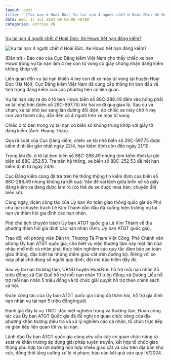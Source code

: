 ```yaml
---
layout: post
title: " [Tai nạn ở Hoài Đức] Vụ tai nạn 4 người chết ở Hoài Đức: Xe Howo hết hạn đăng kiểm?"
date: Wed, 17 Jul 2024 09:00:00 +0700
categories: entries VN
---
```

[Vụ tai nạn 4 người chết ở Hoài Đức: Xe Howo hết hạn đăng kiểm?](https://dantri.com.vn/xa-hoi/vu-tai-nan-4-nguoi-chet-o-hoai-duc-xe-howo-het-han-dang-kiem-20240716202413185.htm)

![Vụ tai nạn 4 người chết ở Hoài Đức: Xe Howo hết hạn đăng kiểm?](https://cdn1.dantri.com.vn/MoKF-so7qPxjcM8kjXTaRnbwqaA=/zoom/1200_630/2024/07/16/z563909739120538624e36d10b6a909c53d987b3ad571e-edited-crop-1721134406685.jpeg)

(Dân trí) - Báo cáo của Cục Đăng kiểm Việt Nam cho thấy chiếc xe ben Howo trong vụ tai nạn làm 4 mẹ con tử vong có giấy chứng nhận đăng kiểm không khớp với.

Liên quan đến vụ tai nạn khiến 4 mẹ con đi xe máy tử vong tại huyện Hoài Đức (Hà Nội), Cục Đăng kiểm Việt Nam đã cung cấp thông tin ban đầu về tình trạng đăng kiểm của các phương tiện có liên quan.

Vụ tai nạn xảy ra do ô tô ben Howo biển số 88C-288.49 đâm vào hông phải xe tải nhỏ hơn (biển số 29C-597.75) khi hai xe đi qua giao lộ. Sau cú va chạm, xe tải nhỏ lao sang làn đường đối diện, ép chiếc xe máy chở 4 mẹ con vào thành cầu, dẫn đến cả 4 người trên xe máy tử vong.

Chiếc ô tô ben trong vụ tai nạn có biển số không trùng khớp với giấy tờ đăng kiểm (Ảnh: Hoàng Thảo).

Qua rà soát của Cục Đăng kiểm, chiếc xe tải nhỏ biển số 29C-597.75 được kiểm định lần gần nhất ngày 22/4, hạn kiểm định còn đến ngày 21/10.

Trong khi đó, ô tô tải ben biển số 88C-288.49 nhưng tem kiểm định lại ghi biển số 88C-252.53. Tra trên hệ thống, xe biển số 88C-252.53 đã hết hạn kiểm định từ ngày 24/6.

Cục Đăng kiểm cũng đã tra trên hệ thống thông tin kiểm định của biển số 88C-288.49 nhưng không ra kết quả. Vấn đề sai lệch giữa biển số và giấy đăng kiểm xe đang được làm rõ (có thể do xe được mua bán, chuyển đổi biển số).

Cùng ngày, đoàn công tác của Ủy ban An toàn giao thông quốc gia do Phó chủ tịch chuyên trách Lê Kim Thành dẫn đầu đã xuống hiện trường vụ tai nạn và thăm hỏi gia đình các nạn nhân.

Phó chủ tịch chuyên trách Ủy ban ATGT quốc gia Lê Kim Thành về địa phương thăm hỏi gia đình các nạn nhân (Ảnh: Ủy ban ATGT quốc gia).

Trao đổi với phóng viên Dân trí, Thượng Tá Phạm Việt Công, Phó Chánh văn phòng Ủy ban ATGT quốc gia, cho biết vụ việc thương tâm này một lần nữa nhắc nhở mỗi cá nhân phải thực hiện nghiêm các quy tắc đảm bảo an toàn giao thông, đặc biệt tại những điểm giao cắt trên đường bộ. Riêng với xe máy phải chở đúng số người quy định, đội mũ bảo hiểm đầy đủ.

Sau vụ tai nạn thương tâm, UBND huyện Hoài Đức hỗ trợ mỗi nạn nhân 25 triệu đồng; xã Cát Quế hỗ trợ mỗi nạn nhân 10 triệu đồng; xã Dương Liễu hỗ trợ mỗi nạn nhân 5 triệu đồng và tổ chức giải quyết hỗ trợ theo chính sách xã hội.

Đoàn công tác của Ủy ban ATGT quốc gia cũng đã thăm hỏi, hỗ trợ gia đình nạn nhân vụ tai nạn 5 triệu đồng/người.

Đánh giá đây là vụ TNGT đặc biệt nghiêm trọng và thương tâm, Đoàn công tác của Ủy ban ATGT Quốc gia đã đề nghị cơ quan chức năng của địa phương khẩn trương điều tra và xử lý nghiêm các cá nhân, tổ chức trực tiếp và gián tiếp liên quan tới vụ tai nạn.

Lãnh đạo Ủy ban ATGT quốc gia cũng yêu cầu các cơ quan chức năng rà soát và khẩn trương áp dụng giải pháp tuyên truyền, kết hợp tổ chức giao thông phù hợp tại nơi đường hỗn hợp nhiều giao cắt và cầu trên địa bàn khu vực, đồng thời tăng cường xử lý vi phạm, báo cáo kết quả vào quý IV/2024.

